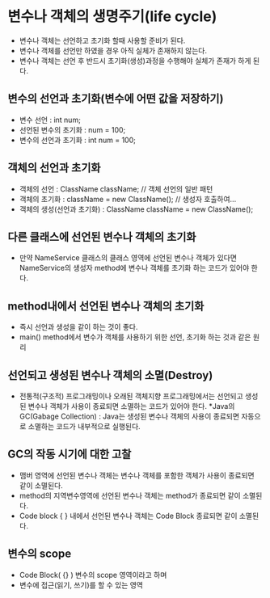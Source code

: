# 변수나 객체의 생명주기(life cycle)
* 변수나 객체는 선언하고 초기화 할때 사용할 준비가 된다.
* 변수나 객체를 선언만 하였을 경우 아직 실체가 존재하지 않는다.
* 변수나 객체는 선언 후 반드시 초기화(생성)과정을 수행해야 실체가 존재가 하게 된다.

## 변수의 선언과 초기화(변수에 어떤 값을 저장하기)
* 변수 선언 : int num;
* 선언된 변수의 초기화 : num = 100;
* 변수의 선언과 초기화 : int num = 100;

## 객체의 선언과 초기화
* 객체의 선언 : ClassName className; // 객체 선언의 일반 패턴
* 객체의 초기화 : className = new ClassName(); // 생성자 호출하여...
* 객체의 생성(선언과 초기화) : ClassName className = new ClassName();
 
## 다른 클래스에 선언된 변수나 객체의 초기화
* 만약 NameService 클래스의 클래스 영역에 선언된 변수나 객체가 있다면 NameService의 생성자 method에 변수나 객체를 초기화 하는 코드가 있어야 한다.

## method내에서 선언된 변수나 객체의 초기화
* 즉시 선언과 생성을 같이 하는 것이 좋다.
* main() method에서 변수가 객체를 사용하기 위한 선언, 초기화 하는 것과 같은 원리

## 선언되고 생성된 변수나 객체의 소멸(Destroy)
* 전통적(구조적) 프로그래밍이나 오래된 객체지향 프로그래밍에서는 선언되고 생성된 변수나 객체가 사용이 종료되면 소멸하는 코드가 있어야 한다.
*Java의 GC(Gabage Collection) : Java는 생성된 변수나 객체의 사용이 종료되면 자동으로 소멸하는 코드가 내부적으로 실행된다.

## GC의 작동 시기에 대한 고찰
* 맴버 영역에 선언된 변수나 객체는 변수나 객체를 포함한 객체가 사용이 종료되면 같이 소멸된다.
* method의 지역변수영역에 선언된 변수나 객체는 method가 종료되면 같이 소멸된다.
* Code block {  } 내에서 선언된 변수나 객체는 Code Block 종료되면 같이 소멸된다.

## 변수의 scope
* Code Block( {} ) 변수의 scope 영역이라고 하며 
* 변수에 접근(읽기, 쓰기)를 할 수 있는 영역












